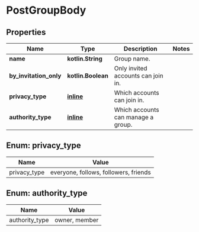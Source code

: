 
# PostGroupBody

## Properties
Name | Type | Description | Notes
------------ | ------------- | ------------- | -------------
**name** | **kotlin.String** | Group name. | 
**by_invitation_only** | **kotlin.Boolean** | Only invited accounts can join in. | 
**privacy_type** | [**inline**](#Privacy_typeEnum) | Which accounts can join in. | 
**authority_type** | [**inline**](#Authority_typeEnum) | Which accounts can manage a group. | 


<a name="Privacy_typeEnum"></a>
## Enum: privacy_type
Name | Value
---- | -----
privacy_type | everyone, follows, followers, friends


<a name="Authority_typeEnum"></a>
## Enum: authority_type
Name | Value
---- | -----
authority_type | owner, member



